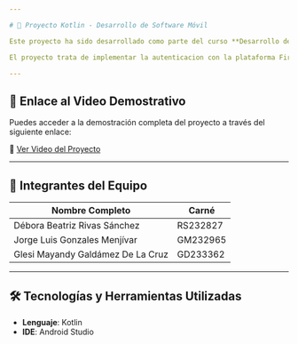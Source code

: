 ```yaml
---

# 📱 Proyecto Kotlin - Desarrollo de Software Móvil

Este proyecto ha sido desarrollado como parte del curso **Desarrollo de Software Móvil** de la **Universidad Don Bosco (UDB)**. La aplicación fue construida utilizando el lenguaje **Kotlin**, siguiendo buenas prácticas de desarrollo móvil, arquitectura limpia y un enfoque centrado en la experiencia de usuario.

El proyecto trata de implementar la autenticacion con la plataforma Firebase y Google para Android.

---
```


## 🎥 Enlace al Video Demostrativo

Puedes acceder a la demostración completa del proyecto a través del siguiente enlace:

🔗 [Ver Video del Proyecto]([https://udbedu-my.sharepoint.com/:v:/g/personal/gd233362_alumno_udb_edu_sv/EfETkaiZgolGrJPEl5xFyjgBXf8D2UNN8ZOn2XsE9sgs_w?nav=eyJyZWZlcnJhbEluZm8iOnsicmVmZXJyYWxBcHAiOiJPbmVEcml2ZUZvckJ1c2luZXNzIiwicmVmZXJyYWxBcHBQbGF0Zm9ybSI6IldlYiIsInJlZmVycmFsTW9kZSI6InZpZXciLCJyZWZlcnJhbFZpZXciOiJNeUZpbGVzTGlua0NvcHkifX0&e=8gVsQL](https://udbedu-my.sharepoint.com/:v:/g/personal/gd233362_alumno_udb_edu_sv/EWada5j8R4JHpGLaBIVru3gBXp7zWCOjH0-8DSpa1j3Kww?nav=eyJyZWZlcnJhbEluZm8iOnsicmVmZXJyYWxBcHAiOiJPbmVEcml2ZUZvckJ1c2luZXNzIiwicmVmZXJyYWxBcHBQbGF0Zm9ybSI6IldlYiIsInJlZmVycmFsTW9kZSI6InZpZXciLCJyZWZlcnJhbFZpZXciOiJNeUZpbGVzTGlua0NvcHkifX0&e=WK7Txp))

---

## 👥 Integrantes del Equipo

| Nombre Completo                        | Carné     |
|---------------------------------------|-----------|
| Débora Beatriz Rivas Sánchez          | RS232827  |
| Jorge Luis Gonzales Menjívar          | GM232965  |
| Glesi Mayandy Galdámez De La Cruz     | GD233362  |

---

## 🛠️ Tecnologías y Herramientas Utilizadas

- **Lenguaje**: Kotlin
- **IDE**: Android Studio
